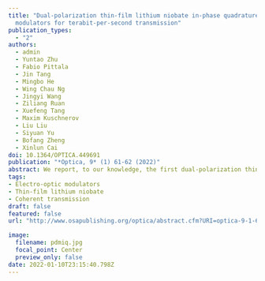 ```yaml
---
title: "Dual-polarization thin-film lithium niobate in-phase quadrature
  modulators for terabit-per-second transmission"
publication_types:
  - "2"
authors:
  - admin
  - Yuntao Zhu
  - Fabio Pittala
  - Jin Tang
  - Mingbo He
  - Wing Chau Ng
  - Jingyi Wang
  - Ziliang Ruan
  - Xuefeng Tang
  - Maxim Kuschnerov
  - Liu Liu
  - Siyuan Yu
  - Bofang Zheng
  - Xinlun Cai
doi: 10.1364/OPTICA.449691
publication: "*Optica, 9* (1) 61-62 (2022)"
abstract: We report, to our knowledge, the first dual-polarization thin-film lithium niobate coherent modulator for next-generation optical links with sub-1-V driving voltage and 110-GHz bandwidth, enabling a record single-wavelength 1.96-Tb/s net data rate with ultrahigh energy efficiency.
tags:
- Electro-optic modulators
- Thin-film lithium niobate
- Coherent transmission
draft: false
featured: false
url: "http://www.osapublishing.org/optica/abstract.cfm?URI=optica-9-1-61"

image:
  filename: pdmiq.jpg
  focal_point: Center
  preview_only: false
date: 2022-01-10T23:15:40.798Z
---
```

